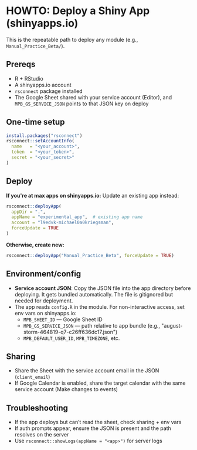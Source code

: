 # HOWTO: Deploy a Shiny App (shinyapps.io)

This is the repeatable path to deploy any module (e.g., `Manual_Practice_Beta/`).

## Prereqs
- R + RStudio
- A shinyapps.io account
- `rsconnect` package installed
- The Google Sheet shared with your service account (Editor), and `MPB_GS_SERVICE_JSON` points to that JSON key on deploy

## One-time setup
```r
install.packages("rsconnect")
rsconnect::setAccountInfo(
  name   = "<your_account>",
  token  = "<your_token>",
  secret = "<your_secret>"
)
```

## Deploy

**If you're at max apps on shinyapps.io:** Update an existing app instead:
```r
rsconnect::deployApp(
  appDir = ".",
  appName = "experimental_app",  # existing app name
  account = "l9edvk-michael0a0kriegsman",
  forceUpdate = TRUE
)
```

**Otherwise, create new:**
```r
rsconnect::deployApp("Manual_Practice_Beta", forceUpdate = TRUE)
```

## Environment/config
- **Service account JSON**: Copy the JSON file into the app directory before deploying. It gets bundled automatically. The file is gitignored but needed for deployment.
- The app reads `config.R` in the module. For non-interactive access, set env vars on shinyapps.io:
  - `MPB_SHEET_ID` — Google Sheet ID  
  - `MPB_GS_SERVICE_JSON` — path relative to app bundle (e.g., "august-storm-464819-q7-c26ff636dc17.json")
  - `MPB_DEFAULT_USER_ID`, `MPB_TIMEZONE`, etc.

## Sharing
- Share the Sheet with the service account email in the JSON (`client_email`)
- If Google Calendar is enabled, share the target calendar with the same service account (Make changes to events)

## Troubleshooting
- If the app deploys but can’t read the sheet, check sharing + env vars
- If auth prompts appear, ensure the JSON is present and the path resolves on the server
- Use `rsconnect::showLogs(appName = "<app>")` for server logs

